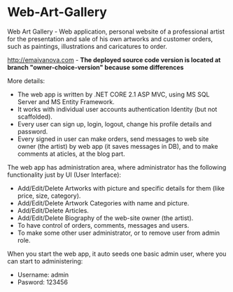# Web-Art-Gallery
Web Art Gallery - Web application, personal website of a professional artist for the presentation and sale of his own artworks and customer orders, such as paintings, illustrations and caricatures to order.

http://emaivanova.com - **The deployed source code version is located at branch "owner-choice-version" because some differences**

More details:
- The web app is written by .NET CORE 2.1 ASP MVC, using MS SQL Server and MS Entity Framework.
- It works with individual user accounts authentication Identity (but not scaffolded).
- Every user can sign up, login, logout, change his profile details and password.
- Every signed in user can make orders, send messages to web site owner (the artist) by web app (it saves messages in DB), and to make comments at aticles, at the blog part.

The web app has administration area, where administrator has the following functionality just by UI (User Interface):
- Add/Edit/Delete Artworks with picture and specific details for them (like price, size, category).
- Add/Edit/Delete Artwork Categories with name and picture.
- Add/Edit/Delete Articles.
- Add/Edit/Delete Biography of the web-site owner (the artist).
- To have control of orders, comments, messages and users.
- To make some other user administrator, or to remove user from admin role.

When you start the web app, it auto seeds one basic admin user, where you can start to administering:
- Username: admin
- Pasword: 123456

